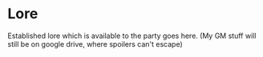 # Lore
Established lore which is available to the party goes here. (My GM stuff will still be on google drive, where spoilers can't escape)
